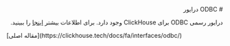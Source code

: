 <div dir="rtl" markdown="1">
# ODBC درایور

درایور رسمی ODBC برای ClickHouse وجود دارد. برای اطلاعات بیشتر [اینجا](https://github.com/ClickHouse/clickhouse-odbc) را ببینید.

</div>
[مقاله اصلی](https://clickhouse.tech/docs/fa/interfaces/odbc/) <!--hide-->

